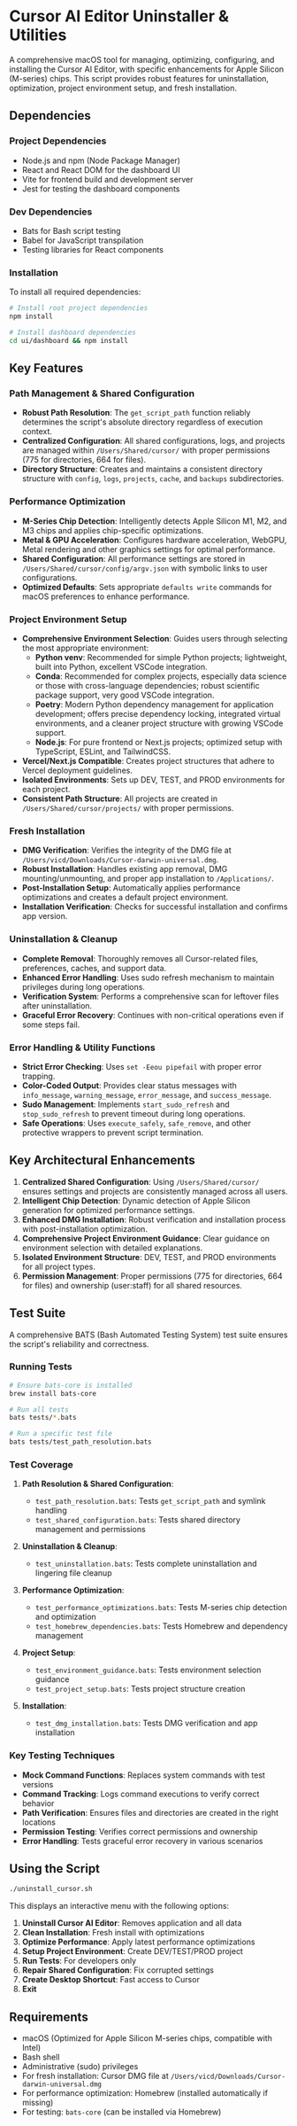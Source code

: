 # Cursor AI Editor Uninstaller & Utilities

A comprehensive macOS tool for managing, optimizing, configuring, and installing the Cursor AI Editor, with specific enhancements for Apple Silicon (M-series) chips. This script provides robust features for uninstallation, optimization, project environment setup, and fresh installation.

## Dependencies

### Project Dependencies
- Node.js and npm (Node Package Manager)
- React and React DOM for the dashboard UI
- Vite for frontend build and development server
- Jest for testing the dashboard components

### Dev Dependencies
- Bats for Bash script testing
- Babel for JavaScript transpilation
- Testing libraries for React components

### Installation
To install all required dependencies:

```bash
# Install root project dependencies
npm install

# Install dashboard dependencies
cd ui/dashboard && npm install
```

## Key Features

### Path Management & Shared Configuration

- **Robust Path Resolution**: The `get_script_path` function reliably determines the script's absolute directory regardless of execution context.
- **Centralized Configuration**: All shared configurations, logs, and projects are managed within `/Users/Shared/cursor/` with proper permissions (775 for directories, 664 for files).
- **Directory Structure**: Creates and maintains a consistent directory structure with `config`, `logs`, `projects`, `cache`, and `backups` subdirectories.

### Performance Optimization

- **M-Series Chip Detection**: Intelligently detects Apple Silicon M1, M2, and M3 chips and applies chip-specific optimizations.
- **Metal & GPU Acceleration**: Configures hardware acceleration, WebGPU, Metal rendering and other graphics settings for optimal performance.
- **Shared Configuration**: All performance settings are stored in `/Users/Shared/cursor/config/argv.json` with symbolic links to user configurations.
- **Optimized Defaults**: Sets appropriate `defaults write` commands for macOS preferences to enhance performance.

### Project Environment Setup

- **Comprehensive Environment Selection**: Guides users through selecting the most appropriate environment:
  - **Python venv**: Recommended for simple Python projects; lightweight, built into Python, excellent VSCode integration.
  - **Conda**: Recommended for complex projects, especially data science or those with cross-language dependencies; robust scientific package support, very good VSCode integration.
  - **Poetry**: Modern Python dependency management for application development; offers precise dependency locking, integrated virtual environments, and a cleaner project structure with growing VSCode support.
  - **Node.js**: For pure frontend or Next.js projects; optimized setup with TypeScript, ESLint, and TailwindCSS.
- **Vercel/Next.js Compatible**: Creates project structures that adhere to Vercel deployment guidelines.
- **Isolated Environments**: Sets up DEV, TEST, and PROD environments for each project.
- **Consistent Path Structure**: All projects are created in `/Users/Shared/cursor/projects/` with proper permissions.

### Fresh Installation

- **DMG Verification**: Verifies the integrity of the DMG file at `/Users/vicd/Downloads/Cursor-darwin-universal.dmg`.
- **Robust Installation**: Handles existing app removal, DMG mounting/unmounting, and proper app installation to `/Applications/`.
- **Post-Installation Setup**: Automatically applies performance optimizations and creates a default project environment.
- **Installation Verification**: Checks for successful installation and confirms app version.

### Uninstallation & Cleanup

- **Complete Removal**: Thoroughly removes all Cursor-related files, preferences, caches, and support data.
- **Enhanced Error Handling**: Uses sudo refresh mechanism to maintain privileges during long operations.
- **Verification System**: Performs a comprehensive scan for leftover files after uninstallation.
- **Graceful Error Recovery**: Continues with non-critical operations even if some steps fail.

### Error Handling & Utility Functions

- **Strict Error Checking**: Uses `set -Eeou pipefail` with proper error trapping.
- **Color-Coded Output**: Provides clear status messages with `info_message`, `warning_message`, `error_message`, and `success_message`.
- **Sudo Management**: Implements `start_sudo_refresh` and `stop_sudo_refresh` to prevent timeout during long operations.
- **Safe Operations**: Uses `execute_safely`, `safe_remove`, and other protective wrappers to prevent script termination.

## Key Architectural Enhancements

1. **Centralized Shared Configuration**: Using `/Users/Shared/cursor/` ensures settings and projects are consistently managed across all users.
2. **Intelligent Chip Detection**: Dynamic detection of Apple Silicon generation for optimized performance settings.
3. **Enhanced DMG Installation**: Robust verification and installation process with post-installation optimization.
4. **Comprehensive Project Environment Guidance**: Clear guidance on environment selection with detailed explanations.
5. **Isolated Environment Structure**: DEV, TEST, and PROD environments for all project types.
6. **Permission Management**: Proper permissions (775 for directories, 664 for files) and ownership (user:staff) for all shared resources.

## Test Suite

A comprehensive BATS (Bash Automated Testing System) test suite ensures the script's reliability and correctness.

### Running Tests

```bash
# Ensure bats-core is installed
brew install bats-core

# Run all tests
bats tests/*.bats

# Run a specific test file
bats tests/test_path_resolution.bats
```

### Test Coverage

1. **Path Resolution & Shared Configuration**:
   - `test_path_resolution.bats`: Tests `get_script_path` and symlink handling
   - `test_shared_configuration.bats`: Tests shared directory management and permissions

2. **Uninstallation & Cleanup**:
   - `test_uninstallation.bats`: Tests complete uninstallation and lingering file cleanup

3. **Performance Optimization**:
   - `test_performance_optimizations.bats`: Tests M-series chip detection and optimization
   - `test_homebrew_dependencies.bats`: Tests Homebrew and dependency management

4. **Project Setup**:
   - `test_environment_guidance.bats`: Tests environment selection guidance
   - `test_project_setup.bats`: Tests project structure creation

5. **Installation**:
   - `test_dmg_installation.bats`: Tests DMG verification and app installation

### Key Testing Techniques

- **Mock Command Functions**: Replaces system commands with test versions
- **Command Tracking**: Logs command executions to verify correct behavior
- **Path Verification**: Ensures files and directories are created in the right locations
- **Permission Testing**: Verifies correct permissions and ownership
- **Error Handling**: Tests graceful error recovery in various scenarios

## Using the Script

```bash
./uninstall_cursor.sh
```

This displays an interactive menu with the following options:

1. **Uninstall Cursor AI Editor**: Removes application and all data
2. **Clean Installation**: Fresh install with optimizations
3. **Optimize Performance**: Apply latest performance optimizations
4. **Setup Project Environment**: Create DEV/TEST/PROD project
5. **Run Tests**: For developers only
6. **Repair Shared Configuration**: Fix corrupted settings
7. **Create Desktop Shortcut**: Fast access to Cursor
8. **Exit**

## Requirements

- macOS (Optimized for Apple Silicon M-series chips, compatible with Intel)
- Bash shell
- Administrative (sudo) privileges
- For fresh installation: Cursor DMG file at `/Users/vicd/Downloads/Cursor-darwin-universal.dmg`
- For performance optimization: Homebrew (installed automatically if missing)
- For testing: `bats-core` (can be installed via Homebrew)
